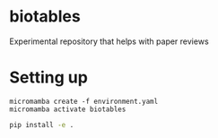 # biotables

Experimental repository that helps with paper reviews



# Setting up
```commandline
micromamba create -f environment.yaml
micromamba activate biotables
```

```bash
pip install -e .
```